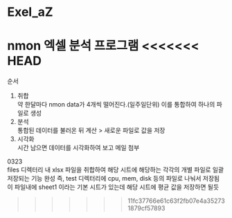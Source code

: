 # Exel_aZ
nmon 엑셀 분석 프로그램
<<<<<<< HEAD
=======

순서
1. 취합  
   약 한달마다 nmon data가 4개씩 떨어진다.(일주일단위) 이를 통합하여 하나의 파일로 생성
2. 분석  
   통합된 데이터를 불러온 뒤 계산 > 새로운 파일로 값을 저장
3. 시각화  
   시간 남으면 데이터를 시각화하여 보고 메일 첨부

0323  
files 디렉터리 내 xlsx 파일을 취합하여 해당 시트에 해당하는 각각의 개별 파일로 일괄 저장되는 기능 완성 
즉, test 디렉터리에 cpu, mem, disk 등의 파일로 나눠서 저장됨  
이 파일내에 sheet1 이라는 기본 시트가 있는데 해당 시트에 평균 값을 저장하면 될듯  
>>>>>>> 11fc37766e61c63f2fb07e4a352731879cf57893

